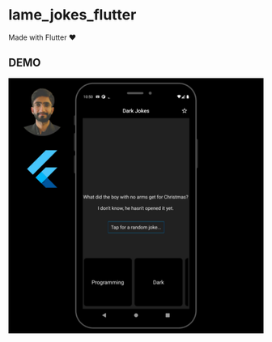 # lame_jokes_flutter
Made with Flutter ❤️

## DEMO

![Demo](<https://raw.githubusercontent.com/FarrukhSajjad/lame_jokes_flutter/master/assets/display_lame_jokes.png>)

